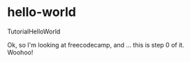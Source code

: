 # hello-world
TutorialHelloWorld

Ok, so I'm looking at freecodecamp, and ... this is step 0 of it.  
Woohoo!
